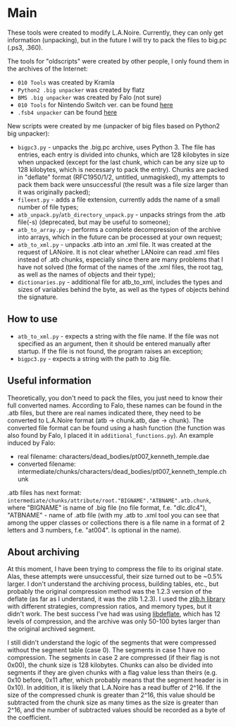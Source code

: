 # Main
These tools were created to modify L.A.Noire. Currently, they can only get information (unpacking), but in the future I will try to pack the files to big.pc (.ps3, .360).

The tools for "oldscripts" were created by other people, I only found them in the archives of the Internet:
* `010 Tools` was created by Kramla
* `Python2 .big unpacker` was created by flatz
* `BMS .big unpacker` was created by Falo (not sure)
* `010 Tools` for Nintendo Switch ver. can be found [here](https://github.com/masagrator/LANoireNX)
* `.fsb4 unpacker` can be found [here](https://hcs64.com/vgm_ripping.html)

New scripts were created by me (unpacker of big files based on Python2 big unpacker):
* `bigpc3.py` - unpacks the .big.pc archive, uses Python 3. The file has entries, each entry is divided into chunks, which are 128 kilobytes in size when unpacked (except for the last chunk, which can be any size up to 128 kilobytes, which is necessary to pack the entry). Chunks are packed in "deflate" format (RFC1950/1/2, untitled, unmagisked), my attempts to pack them back were unsuccessful (the result was a file size larger than it was originally packed);
* `fileext.py` - adds a file extension, currently adds the name of a small number of file types;
* `atb_unpack.py`/`atb_directory_unpack.py` - unpacks strings from the .atb file(-s) (deprecated, but may be useful to someone);
* `atb_to_array.py` - performs a complete decompression of the archive into arrays, which in the future can be processed at your own request;
* `atb_to_xml.py` - unpacks .atb into an .xml file. It was created at the request of LANoire. It is not clear whether LANoire can read .xml files instead of .atb chunks, especially since there are many problems that I have not solved (the format of the names of the .xml files, the root tag, as well as the names of objects and their type);
* `dictionaries.py` - additional file for atb_to_xml, includes the types and sizes of variables behind the byte, as well as the types of objects behind the signature.

## How to use
* `atb_to_xml.py` - expects a string with the file name. If the file was not specified as an argument, then it should be entered manually after startup. If the file is not found, the program raises an exception;
* `bigpc3.py` - expects a string with the path to .big file.

## Useful information
Theoretically, you don't need to pack the files, you just need to know their full converted names. According to Falo, these names can be found in the .atb files, but there are real names indicated there, they need to be converted to L.A.Noire format (atb -> chunk.atb, dae -> chunk). The converted file format can be found using a hash function (the function was also found by Falo, I placed it in `additional_functions.py`). An example induced by Falo:
- real filename: characters/dead_bodies/pt007_kenneth_temple.dae
- converted filename: intermediate/chunks/characters/dead_bodies/pt007_kenneth_temple.chunk

.atb files has next format: `intermediate/chunks/attribute/root."BIGNAME"."ATBNAME".atb.chunk`, where "BIGNAME" is name of .big file (no file format, f.e. "dlc.dlc4"), "ATBNAME" - name of .atb file (with my .atb to .xml tool you can see that among the upper classes or collections there is a file name in a format of 2 letters and 3 numbers, f.e. "at004". Is optional in the name).

## About archiving
At this moment, I have been trying to compress the file to its original state. Alas, these attempts were unsuccessful, their size turned out to be ~0.5% larger. I don't understand the archiving process, building tables, etc., but probably the original compression method was the 1.2.3 version of the deflate (as far as I understand, it was the zlib 1.2.3). I used the [zlib.h library](https://github.com/OSDVF/zlib-win-x64) with different strategies, compression ratios, and memory types, but it didn't work. The best success I've had was using [libdeflate](https://github.com/ebiggers/libdeflate), which has 12 levels of compression, and the archive was only 50-100 bytes larger than the original archived segment.

I still didn't understand the logic of the segments that were compressed without the segment table (case 0). The segments in case 1 have no compression. The segments in case 2 are compressed (if their flag is not 0x00), the chunk size is 128 kilobytes. Chunks can also be divided into segments if they are given chunks with a flag value less than theirs (e.g. 0x10 before, 0x11 after, which probably means that the segment header is in 0x10). In addition, it is likely that L.A.Noire has a read buffer of 2^16. If the size of the compressed chunk is greater than 2^16, this value should be subtracted from the chunk size as many times as the size is greater than 2^16, and the number of subtracted values should be recorded as a byte of the coefficient.

